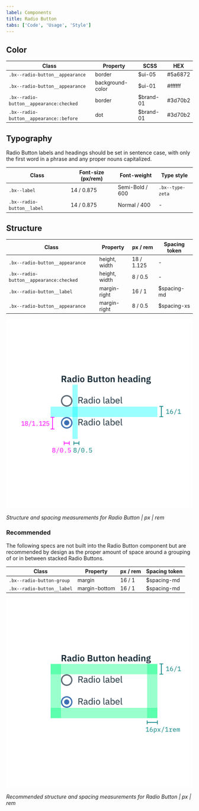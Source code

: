 ```yaml
---
label: Components
title: Radio Button
tabs: ['Code', 'Usage', 'Style']
---
```


## Color

| Class                                   | Property         | SCSS      | HEX     |
| --------------------------------------- | ---------------- | --------- | ------- |
| `.bx--radio-button__appearance`         | border           | $ui-05    | #5a6872 |
| `.bx--radio-button__appearance`         | background-color | $ui-01    | #ffffff |
| `.bx--radio-button__appearance:checked` | border           | $brand-01 | #3d70b2 |
| `.bx--radio-button__appearance::before` | dot              | $brand-01 | #3d70b2 |

## Typography

Radio Button labels and headings should be set in sentence case, with only the first word in a phrase and any proper nouns capitalized.

| Class                      | Font-size (px/rem) | Font-weight     | Type style       |
| -------------------------- | ------------------ | --------------- | ---------------- |
| `.bx--label`               | 14 / 0.875         | Semi-Bold / 600 | `.bx--type-zeta` |
| `.bx--radio-button__label` | 14 / 0.875         | Normal / 400    | -                |

## Structure

| Class                                     | Property      | px / rem   | Spacing token |
| ----------------------------------------- | ------------- | ---------- | ------------- |
| `.bx--radio-button__appearance`           | height, width | 18 / 1.125 | -             |
| `.bx--radio-button__appearance:checked`   | height, width | 8 / 0.5    | -             |            
| `.bx--radio-button__label`                | margin-right  | 16 / 1     | $spacing-md   |
| `.bx--radio-button__appearance`           | margin-right  | 8 / 0.5    | $spacing-xs   |

<div class="image-component">
    <img src="images/radio-button-style-1.png" alt="Structure and spacing measurements for a radio button" />
</div>

_Structure and spacing measurements for Radio Button | px | rem_

### Recommended

The following specs are not built into the Radio Button component but are recommended by design as the proper amount of space around a grouping of or in between stacked Radio Buttons.

| Class                      | Property      | px / rem | Spacing token |
| -------------------------- | ------------- | -------- | ------------- |
| `.bx--radio-button-group`  | margin        | 16 / 1   | $spacing-md   |
| `.bx--radio-button__label` | margin-bottom | 16 / 1   | $spacing-md   |

<div class="image-component">
    <img src="images/radio-button-style-2.png" alt="Structure and spacing measurements for a radio butto" />
</div>

_Recommended structure and spacing measurements for Radio Button | px | rem_